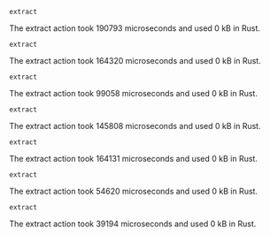 ```action
extract
```

The extract action took 190793 microseconds and used 0 kB in Rust.

```action
extract
```

The extract action took 164320 microseconds and used 0 kB in Rust.

```action
extract
```

The extract action took 99058 microseconds and used 0 kB in Rust.

```action
extract
```

The extract action took 145808 microseconds and used 0 kB in Rust.

```action
extract
```

The extract action took 164131 microseconds and used 0 kB in Rust.

```action
extract
```

The extract action took 54620 microseconds and used 0 kB in Rust.

```action
extract
```

The extract action took 39194 microseconds and used 0 kB in Rust.

